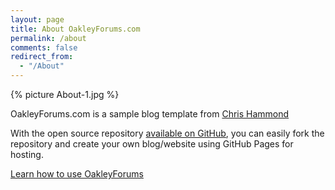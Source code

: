 ```yaml
---
layout: page
title: About OakleyForums.com
permalink: /about
comments: false
redirect_from: 
  - "/About"
---
```

{% picture About-1.jpg %}

OakleyForums.com is a sample blog template from [Chris Hammond](https://www.chrishammond.com/)

With the open source repository [available on GitHub](https://github.com/chrishammond/OakleyForums.github.io), you can easily fork the repository and create your own blog/website using GitHub Pages for hosting.

[Learn how to use OakleyForums](http://www.OakleyForums.com/easy-installation-instructions-for-jekyll)


